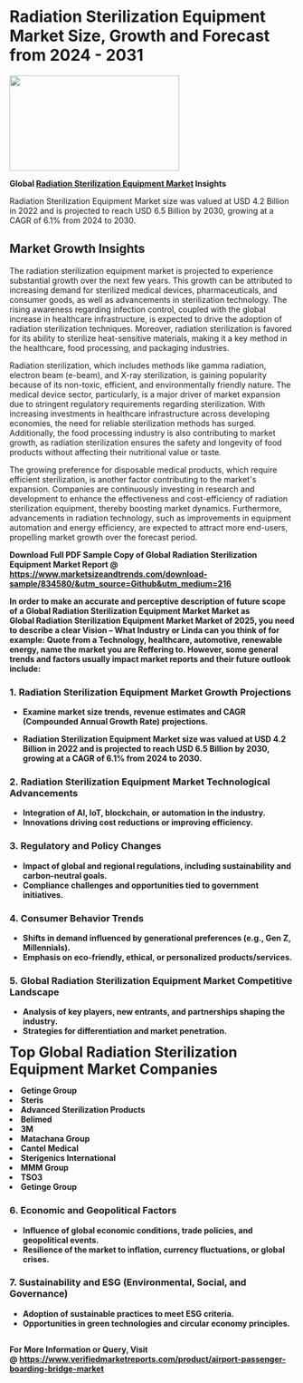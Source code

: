 <H1>Radiation Sterilization Equipment Market Size, Growth and Forecast from 2024 - 2031</H1><img class="aligncenter size-medium wp-image-584254" src="https://thirdeyenews.in/wp-content/uploads/2024/09/Global-Market-Research-300x168.jpeg" alt="" width="300" height="168" /><p><strong>Global&nbsp;<a href="https://www.marketsizeandtrends.com/download-sample/834580/&amp;utm_source=Github&utm_medium=216">Radiation Sterilization Equipment Market</a> Insights</strong></p><p>Radiation Sterilization Equipment Market size was valued at USD 4.2 Billion in 2022 and is projected to reach USD 6.5 Billion by 2030, growing at a CAGR of 6.1% from 2024 to 2030.</p><p><h2>Market Growth Insights</h2> <p>The radiation sterilization equipment market is projected to experience substantial growth over the next few years. This growth can be attributed to increasing demand for sterilized medical devices, pharmaceuticals, and consumer goods, as well as advancements in sterilization technology. The rising awareness regarding infection control, coupled with the global increase in healthcare infrastructure, is expected to drive the adoption of radiation sterilization techniques. Moreover, radiation sterilization is favored for its ability to sterilize heat-sensitive materials, making it a key method in the healthcare, food processing, and packaging industries.</p> <p><strong></strong></p> <p>Radiation sterilization, which includes methods like gamma radiation, electron beam (e-beam), and X-ray sterilization, is gaining popularity because of its non-toxic, efficient, and environmentally friendly nature. The medical device sector, particularly, is a major driver of market expansion due to stringent regulatory requirements regarding sterilization. With increasing investments in healthcare infrastructure across developing economies, the need for reliable sterilization methods has surged. Additionally, the food processing industry is also contributing to market growth, as radiation sterilization ensures the safety and longevity of food products without affecting their nutritional value or taste.</p> <p>The growing preference for disposable medical products, which require efficient sterilization, is another factor contributing to the market's expansion. Companies are continuously investing in research and development to enhance the effectiveness and cost-efficiency of radiation sterilization equipment, thereby boosting market dynamics. Furthermore, advancements in radiation technology, such as improvements in equipment automation and energy efficiency, are expected to attract more end-users, propelling market growth over the forecast period.</p> <p><strong></p><p><span class=""><strong>Download Full PDF Sample Copy of Global Radiation Sterilization Equipment Market Report</strong> @ <a href="https://www.marketsizeandtrends.com/download-sample/834580/&amp;utm_source=Github&utm_medium=216" target="_blank">https://www.marketsizeandtrends.com/download-sample/834580/&amp;utm_source=Github&utm_medium=216</a></span></p><p>In order to make an accurate and perceptive description of future scope of a Global&nbsp;Radiation Sterilization Equipment Market Market as Global&nbsp;Radiation Sterilization Equipment Market Market of 2025, you need to describe a clear Vision &ndash; What Industry or Linda can you think of for example: Quote from a Technology, healthcare, automotive, renewable energy, name the market you are Reffering to. However, some general trends and factors usually impact market reports and their future outlook include:</p><h3>1.&nbsp;<strong>Radiation Sterilization Equipment Market Growth Projections</strong></h3><ul><li>Examine market size trends, revenue estimates and CAGR (Compounded Annual Growth Rate) projections.</li><li><p>Radiation Sterilization Equipment Market size was valued at USD 4.2 Billion in 2022 and is projected to reach USD 6.5 Billion by 2030, growing at a CAGR of 6.1% from 2024 to 2030.</p></li></ul><h3>2.&nbsp;<strong>Radiation Sterilization Equipment Market Technological Advancements</strong></h3><ul><li>Integration of AI, IoT, blockchain, or automation in the industry.</li><li>Innovations driving cost reductions or improving efficiency.</li></ul><h3>3.&nbsp;<strong>Regulatory and Policy Changes</strong></h3><ul><li>Impact of global and regional regulations, including sustainability and carbon-neutral goals.</li><li>Compliance challenges and opportunities tied to government initiatives.</li></ul><h3>4.&nbsp;<strong>Consumer Behavior Trends</strong></h3><ul><li>Shifts in demand influenced by generational preferences (e.g., Gen Z, Millennials).</li><li>Emphasis on eco-friendly, ethical, or personalized products/services.</li></ul><h3>5.&nbsp;<strong>Global Radiation Sterilization Equipment Market Competitive Landscape</strong></h3><ul><li>Analysis of key players, new entrants, and partnerships shaping the industry.</li><li>Strategies for differentiation and market penetration.</li></ul><p data-pm-slice="1 1 []"><span style="color: inherit; font-family: inherit; font-size: 25px;">Top Global Radiation Sterilization Equipment Market Companies</span></p><div class="" data-test-id=""><p><li>Getinge Group</li><li> Steris</li><li> Advanced Sterilization Products</li><li> Belimed</li><li> 3M</li><li> Matachana Group</li><li> Cantel Medical</li><li> Sterigenics International</li><li> MMM Group</li><li> TSO3</li><li> Getinge Group</li></p></div><h3>6.&nbsp;<strong>Economic and Geopolitical Factors</strong></h3><ul><li>Influence of global economic conditions, trade policies, and geopolitical events.</li><li>Resilience of the market to inflation, currency fluctuations, or global crises.</li></ul><h3>7.&nbsp;<strong>Sustainability and ESG (Environmental, Social, and Governance)</strong></h3><ul><li>Adoption of sustainable practices to meet ESG criteria.</li><li>Opportunities in green technologies and circular economy principles.</li></ul><h2><strong style="font-size: 14px;">For More Information or Query, Visit @&nbsp;</strong><a style="background-color: #ffffff; font-size: 14px;" href="https://www.marketsizeandtrends.com/report/radiation-sterilization-equipment-market/" target="_blank">https://www.verifiedmarketreports.com/product/airport-passenger-boarding-bridge-market</a></h2>
